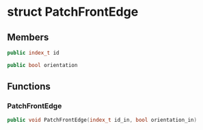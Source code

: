 # struct PatchFrontEdge


## Members

```cpp
public index_t id

```

```cpp
public bool orientation

```



## Functions

### PatchFrontEdge

```cpp
public void PatchFrontEdge(index_t id_in, bool orientation_in)
```




